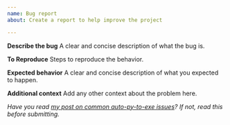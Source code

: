 ```yaml
---
name: Bug report
about: Create a report to help improve the project

---
```


**Describe the bug**
A clear and concise description of what the bug is.

**To Reproduce**
Steps to reproduce the behavior.

**Expected behavior**
A clear and concise description of what you expected to happen.

**Additional context**
Add any other context about the problem here.

*Have you read [my post on common auto-py-to-exe issues](https://nitratine.net/blog/post/issues-when-using-auto-py-to-exe/)? If not, read this before submitting.*

